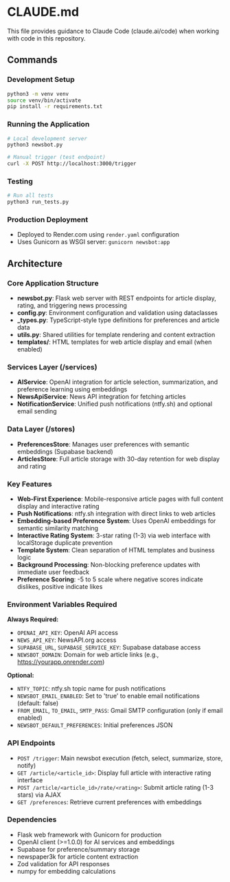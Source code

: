 # CLAUDE.md

This file provides guidance to Claude Code (claude.ai/code) when working with code in this repository.

## Commands

### Development Setup
```bash
python3 -m venv venv
source venv/bin/activate
pip install -r requirements.txt
```

### Running the Application
```bash
# Local development server
python3 newsbot.py

# Manual trigger (test endpoint)
curl -X POST http://localhost:3000/trigger
```

### Testing
```bash
# Run all tests
python3 run_tests.py
```

### Production Deployment
- Deployed to Render.com using `render.yaml` configuration
- Uses Gunicorn as WSGI server: `gunicorn newsbot:app`

## Architecture

### Core Application Structure
- **newsbot.py**: Flask web server with REST endpoints for article display, rating, and triggering news processing
- **config.py**: Environment configuration and validation using dataclasses
- **_types.py**: TypeScript-style type definitions for preferences and article data
- **utils.py**: Shared utilities for template rendering and content extraction
- **templates/**: HTML templates for web article display and email (when enabled)

### Services Layer (/services)
- **AIService**: OpenAI integration for article selection, summarization, and preference learning using embeddings
- **NewsApiService**: News API integration for fetching articles
- **NotificationService**: Unified push notifications (ntfy.sh) and optional email sending

### Data Layer (/stores)
- **PreferencesStore**: Manages user preferences with semantic embeddings (Supabase backend)
- **ArticlesStore**: Full article storage with 30-day retention for web display and rating

### Key Features
- **Web-First Experience**: Mobile-responsive article pages with full content display and interactive rating
- **Push Notifications**: ntfy.sh integration with direct links to web articles  
- **Embedding-based Preference System**: Uses OpenAI embeddings for semantic similarity matching
- **Interactive Rating System**: 3-star rating (1-3) via web interface with localStorage duplicate prevention
- **Template System**: Clean separation of HTML templates and business logic
- **Background Processing**: Non-blocking preference updates with immediate user feedback
- **Preference Scoring**: -5 to 5 scale where negative scores indicate dislikes, positive indicate likes

### Environment Variables Required
**Always Required:**
- `OPENAI_API_KEY`: OpenAI API access
- `NEWS_API_KEY`: NewsAPI.org access  
- `SUPABASE_URL`, `SUPABASE_SERVICE_KEY`: Supabase database access
- `NEWSBOT_DOMAIN`: Domain for web article links (e.g., https://yourapp.onrender.com)

**Optional:**
- `NTFY_TOPIC`: ntfy.sh topic name for push notifications
- `NEWSBOT_EMAIL_ENABLED`: Set to 'true' to enable email notifications (default: false)
- `FROM_EMAIL`, `TO_EMAIL`, `SMTP_PASS`: Gmail SMTP configuration (only if email enabled)
- `NEWSBOT_DEFAULT_PREFERENCES`: Initial preferences JSON

### API Endpoints
- `POST /trigger`: Main newsbot execution (fetch, select, summarize, store, notify)
- `GET /article/<article_id>`: Display full article with interactive rating interface
- `POST /article/<article_id>/rate/<rating>`: Submit article rating (1-3 stars) via AJAX
- `GET /preferences`: Retrieve current preferences with embeddings

### Dependencies
- Flask web framework with Gunicorn for production
- OpenAI client (>=1.0.0) for AI services and embeddings
- Supabase for preference/summary storage
- newspaper3k for article content extraction
- Zod validation for API responses
- numpy for embedding calculations
